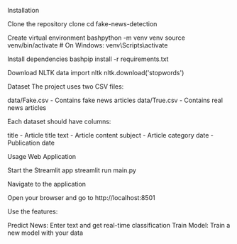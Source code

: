Installation

Clone the repository
clone [<repository-url>](https://github.com/Racketlon17/fake-news-detection.git)
cd fake-news-detection

Create virtual environment
bashpython -m venv venv
source venv/bin/activate  # On Windows: venv\Scripts\activate

Install dependencies
bashpip install -r requirements.txt

Download NLTK data
import nltk
nltk.download('stopwords')


Dataset
The project uses two CSV files:

data/Fake.csv - Contains fake news articles
data/True.csv - Contains real news articles

Each dataset should have columns:

title - Article title
text - Article content
subject - Article category
date - Publication date

Usage
Web Application

Start the Streamlit app
streamlit run main.py

Navigate to the application

Open your browser and go to http://localhost:8501


Use the features:

Predict News: Enter text and get real-time classification
Train Model: Train a new model with your data